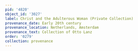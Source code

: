 ```yaml
---
pid: '4820'
object_id: '3027'
label: Christ and the Adulterous Woman (Private Collection)
provenance_date: Early 20th century
provenance_location: Netherlands, Amsterdam
provenance_text: Collection of Otto Lanz
order: '0279'
collection: provenance
---
```

